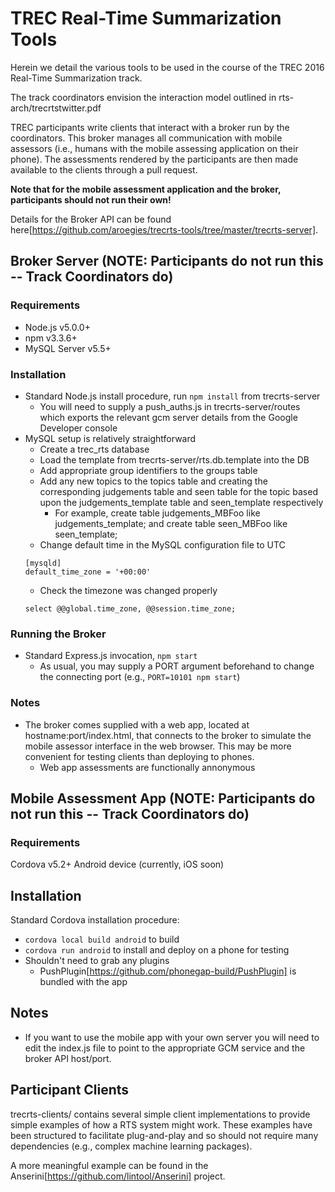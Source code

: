 # TREC Real-Time Summarization Tools

Herein we detail the various tools to be used in the course of the TREC 2016 Real-Time Summarization track. 

The track coordinators envision the interaction model outlined in rts-arch/trecrtstwitter.pdf

TREC participants write clients that interact with a broker run by the coordinators. This broker manages
all communication with mobile assessors (i.e., humans with the mobile assessing application on their phone).
The assessments rendered by the participants are then made available to the clients through a pull request.

**Note that for the mobile assessment application and the broker, participants should not run their own!**

Details for the Broker API can be found here[https://github.com/aroegies/trecrts-tools/tree/master/trecrts-server].

## Broker Server (NOTE: Participants do not run this -- Track Coordinators do)

### Requirements
- Node.js v5.0.0+
- npm v3.3.6+
- MySQL Server v5.5+

### Installation
  - Standard Node.js install procedure, run `npm install` from trecrts-server
    + You will need to supply a push_auths.js in trecrts-server/routes which exports the relevant gcm server details from the Google Developer console
  - MySQL setup is relatively straightforward
    + Create a trec_rts database
    + Load the template from trecrts-server/rts.db.template into the DB
    + Add appropriate group identifiers to the groups table
    + Add any new topics to the topics table and creating the corresponding judgements table and seen table for the topic based upon the judgements_template table and seen_template respectively
      * For example, create table judgements_MBFoo like judgements_template; and create table seen_MBFoo like seen_template;
    + Change default time in the MySQL configuration file to UTC
    ```
    [mysqld]
    default_time_zone = '+00:00'
    ```
    + Check the timezone was changed properly
    ```
    select @@global.time_zone, @@session.time_zone;
    ```

### Running the Broker
  - Standard Express.js invocation, `npm start`
    + As usual, you may supply a PORT argument beforehand to change the connecting port (e.g., `PORT=10101 npm start`)

### Notes
- The broker comes supplied with a web app, located at hostname:port/index.html, that connects to the broker to simulate the mobile assessor interface in the web browser. This may be more convenient for testing clients than deploying to phones.
  + Web app assessments are functionally annonymous 

## Mobile Assessment App (NOTE: Participants do not run this -- Track Coordinators do)

### Requirements

Cordova v5.2+
Android device (currently, iOS soon)

## Installation
Standard Cordova installation procedure:
  - `cordova local build android` to build
  - `cordova run android` to install and deploy on a phone for testing
  - Shouldn't need to grab any plugins
    + PushPlugin[https://github.com/phonegap-build/PushPlugin] is bundled with the app

## Notes
- If you want to use the mobile app with your own server you will need to edit the index.js file to point to the appropriate GCM service and the broker API host/port.

## Participant Clients

trecrts-clients/ contains several simple client implementations to provide simple examples of how
a RTS system might work. These examples have been structured to facilitate plug-and-play and so
should not require many dependencies (e.g., complex machine learning packages).

A more meaningful example can be found in the Anserini[https://github.com/lintool/Anserini] project.
